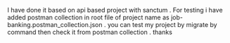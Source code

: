 I have done it based on api based project with sanctum . For testing i have added postman collection in root file of project name as job-banking.postman_collection.json . you can test my project by migrate by command then check it from postman collection . thanks 

